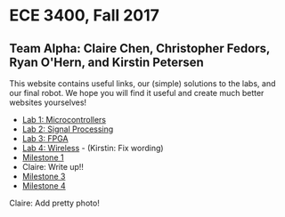 # ECE 3400, Fall 2017
## Team Alpha: Claire Chen, Christopher Fedors, Ryan O'Hern, and Kirstin Petersen

This website contains useful links, our (simple) solutions to the labs, and our final robot. We hope you will find it useful and create much better websites yourselves!

* [Lab 1: Microcontrollers](./docs/lab1.md)
* [Lab 2: Signal Processing](./docs/lab2.md)
* [Lab 3: FPGA](./docs/lab3.md)
* [Lab 4: Wireless](./docs/lab4.md) - (Kirstin: Fix wording)
* [Milestone 1](./docs/milestone1.md) 
* Claire: Write up!!
* [Milestone 3](./docs/milestone3.md)
* [Milestone 4](./docs/milestone4.md)

Claire: Add pretty photo!






